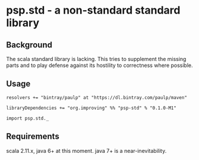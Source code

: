 psp.std - a non-standard standard library
=========================================

Background
----------

The scala standard library is lacking. This tries to supplement the missing parts and to play defense against its hostility to correctness where possible.

Usage
-----

    resolvers += "bintray/paulp" at "https://dl.bintray.com/paulp/maven"

    libraryDependencies += "org.improving" %% "psp-std" % "0.1.0-M1"

    import psp.std._

Requirements
------------

scala 2.11.x, java 6+ at this moment. java 7+ is a near-inevitability.
